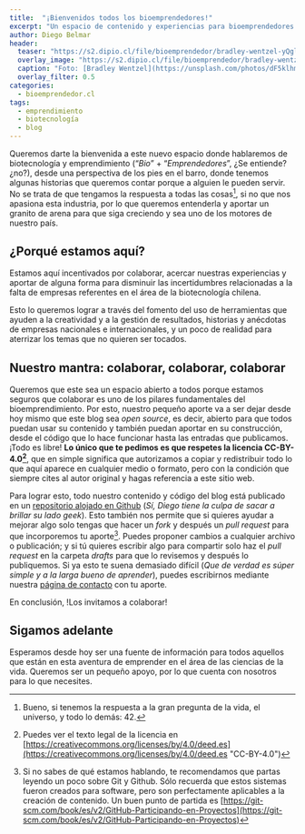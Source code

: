 ```yaml
---
title:  "¡Bienvenidos todos los bioemprendedores!"
excerpt: "Un espacio de contenido y experiencias para bioemprendedores. ¡Te invitamos a colaborar!"
author: Diego Belmar
header:
  teaser: "https://s2.dipio.cl/file/bioemprendedor/bradley-wentzel-yQglZe.jpg"
  overlay_image: "https://s2.dipio.cl/file/bioemprendedor/bradley-wentzel-yQglZe.jpg"
  caption: "Foto: [Bradley Wentzel](https://unsplash.com/photos/dF5klhmgWqM) @ Unsplash"
  overlay_filter: 0.5
categories:
  - bioemprendedor.cl
tags:
  - emprendimiento
  - biotecnología
  - blog
---
```

Queremos darte la bienvenida a este nuevo espacio donde hablaremos de biotecnología y emprendimiento (“_Bio_” + “_Emprendedores_”, ¿Se entiende?¿no?), desde una perspectiva de los pies en el barro, donde tenemos algunas historias que queremos contar porque a alguien le pueden servir. No se trata de que tengamos la respuesta a todas las cosas[^1], si no que nos apasiona esta industria, por lo que queremos entenderla y aportar un granito de arena para que siga creciendo y sea uno de los motores de nuestro país.

## ¿Porqué estamos aquí?

Estamos aquí incentivados por colaborar, acercar nuestras experiencias y aportar de alguna forma para disminuir las incertidumbres relacionadas a la falta de empresas referentes en el área de la biotecnología chilena.

Esto lo queremos lograr a través del fomento del uso de herramientas que ayuden a la creatividad y a la gestión de resultados, historias y anécdotas de empresas nacionales e internacionales, y un poco de realidad para aterrizar los temas que no quieren ser tocados.

## Nuestro mantra: colaborar, colaborar, colaborar

Queremos que este sea un espacio abierto a todos porque estamos seguros que colaborar es uno de los pilares fundamentales del bioemprendimiento. Por esto, nuestro pequeño aporte va a ser dejar desde hoy mismo que este blog sea _open source_, es decir, abierto para que todos puedan usar su contenido y también puedan aportar en su construcción, desde el código que lo hace funcionar hasta las entradas que publicamos. ¡Todo es libre! **Lo único que te pedimos es que respetes la licencia CC-BY-4.0[^2]**, que en simple significa que autorizamos a copiar y redistribuir todo lo que aquí aparece en cualquier medio o formato, pero con la condición que siempre cites al autor original y hagas referencia a este sitio web.

Para lograr esto, todo nuestro contenido y código del blog está publicado en un [repositorio alojado en Github](https://github.com/bioemprendedorcl/bioemprendedorcl.github.io "Bioemprendedor.cl en Github") (_Sí, Diego tiene la culpa de sacar a brillar su lado geek_). Esto también nos permite que si quieres ayudar a mejorar algo solo tengas que hacer un _fork_ y después un _pull request_ para que incorporemos tu aporte[^3]. Puedes proponer cambios a cualquier archivo o publicación; y si tú quieres escribir algo para compartir solo haz el _pull request_ en la carpeta _drafts_ para que lo revisemos y después lo publiquemos. Si ya esto te suena demasiado difícil (_Que de verdad es súper simple y a la larga bueno de aprender_), puedes escribirnos mediante nuestra [página de contacto](/contacto/ "Contáctanos") con tu aporte.

En conclusión, !Los invitamos a colaborar!

## Sigamos adelante

Esperamos desde hoy ser una fuente de información para todos aquellos que están en esta aventura de emprender en el área de las ciencias de la vida. Queremos ser un pequeño apoyo, por lo que cuenta con nosotros para lo que necesites.

[^1]:	Bueno, si tenemos la respuesta a la gran pregunta de la vida, el universo, y todo lo demás: 42.

[^2]:	Puedes ver el texto legal de la licencia en [https://creativecommons.org/licenses/by/4.0/deed.es](https://creativecommons.org/licenses/by/4.0/deed.es "CC-BY-4.0")

[^3]:	Si no sabes de qué estamos hablando, te recomendamos que partas leyendo un poco sobre Git y Github. Sólo recuerda que estos sistemas fueron creados para software, pero son perfectamente aplicables a la creación de contenido. Un buen punto de partida es [https://git-scm.com/book/es/v2/GitHub-Participando-en-Proyectos](https://git-scm.com/book/es/v2/GitHub-Participando-en-Proyectos)
